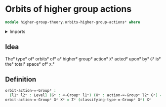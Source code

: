 # Orbits of higher group actions

```agda
module higher-group-theory.orbits-higher-group-actionsᵉ where
```

<details><summary>Imports</summary>

```agda
open import foundation.dependent-pair-typesᵉ
open import foundation.universe-levelsᵉ

open import higher-group-theory.higher-group-actionsᵉ
open import higher-group-theory.higher-groupsᵉ
```

</details>

## Idea

Theᵉ typeᵉ ofᵉ orbitsᵉ ofᵉ aᵉ higherᵉ groupᵉ actionᵉ `X`ᵉ actedᵉ uponᵉ byᵉ `G`ᵉ isᵉ theᵉ totalᵉ
spaceᵉ ofᵉ `X`.ᵉ

## Definition

```agda
orbit-action-∞-Groupᵉ :
  {l1ᵉ l2ᵉ : Level} (Gᵉ : ∞-Groupᵉ l1ᵉ) (Xᵉ : action-∞-Groupᵉ l2ᵉ Gᵉ) → UUᵉ (l1ᵉ ⊔ l2ᵉ)
orbit-action-∞-Groupᵉ Gᵉ Xᵉ = Σᵉ (classifying-type-∞-Groupᵉ Gᵉ) Xᵉ
```